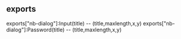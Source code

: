 ## exports
exports["nb-dialog"]:Input(title) -- (title,maxlength,x,y)
exports["nb-dialog"]:Password(title) -- (title,maxlength,x,y)
